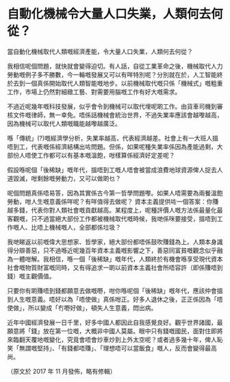 # 自動化機械令大量人口失業，人類何去何從？

當自動化機械取代人類嘅經濟產能，令大量人口失業，人類何去何從？

我相信呢個問題，就快就會變得迫切。有人話，自從工業革命之後，機械取代人力勞動嘅例子多不勝數，今一輪嘅發展又可以有咩特別呢？分別就在於，人工智能終於去到一個真係開始取代人類智能嘅地步。以前機械取代嘅只係「機械式」嘅粗重工作，市場上仍然對細緻工藝、對需要用腦嘅工作有好大嘅需求。

不過近呢幾年嘅科技發展，似乎會令到機械可以取代埋呢啲工作。由貨車司機到審核文件嘅律師，無一幸免。唔係話機械會統治世界，不過失業率應該會越嚟越高，因為機械可以取代人類嘅職能越嚟越廣泛。

喺「傳統」(?)嘅經濟學分析，失業率越高，代表經濟越差。社會上有一大班人搵唔到工，代表嘅係經濟結構出咗問題。但係，如果呢種失業率係因為產能過剩，大部份人唔使工作都可以有基本嘅溫飽，咁樣算係經濟好定差呢？

假設喺呢個「後稀缺」嘅年代，搵唔到工嘅人唔會被當成浪費地球資源俾人捉去人道毀滅，咁剩餘嘅勞動力，又可以做啲乜？

呢個問題真係唔易答，因為其實係古今第一哲學問題嚟。如果人唔需要為兩餐溫飽勞動，咁人生嘅意義係咩呢？有咩值得去做呢？ 資本主義提供咗一個答案：你賺越多錢，代表你對人類社會嘅貢獻越高。某程度上，呢種評價人嘅方法係最量化最客觀嘅，只不過當絕大部份工作都被機械取代嘅時候，我哋係咪要接受，搵唔到工作嘅人、比唔上機械嘅人，全部都係垃圾？

我哋睇返以前嘅偉大思想家、哲學家，絕大部份都唔係鼓吹賺錢為上。人類本身識得分辯善惡，只不過喺近呢幾百年資本主義嘅影響之下，善惡同富貧嘅觀念似乎融為一體咁解。我相信，喺一個「後稀缺」嘅年代，人類終於有機會喺享受現代資本社會嘅物質財富嘅同時，又有得追求一啲以前資本主義社會所唔容許（即係賺唔到錢）嘅主觀價值。

只要你有啲賺唔到錢都願意去做嘅嘢，咁你喺呢個「後稀缺」嘅年代，應該仲會搵到人生嘅意義。唔好以為「唔使做」真係咁正。好多人退休之後，正正係因為「唔使做」，所以變成「冇嘢好做」，頓失人生意義，悶出病。

近年中國經濟發展一日千里，好多中國人都因此自我感覺良好。觀乎世界諸國，最願意將「錢」放在第一位嘅，大概非中國人莫屬。眼中只有錢嘅國民，面對住即將來臨翻天覆地嘅變化，究竟會唔會炒車炒到上外太空呢？或者過多幾十年，俾人恥笑「無謂嘅堅持」、「有錢都唔賺」、「理想唔可以當飯食」嘅人，反而會變得最高尚。

（原文於 2017 年 11 月發佈，略有修輯）

